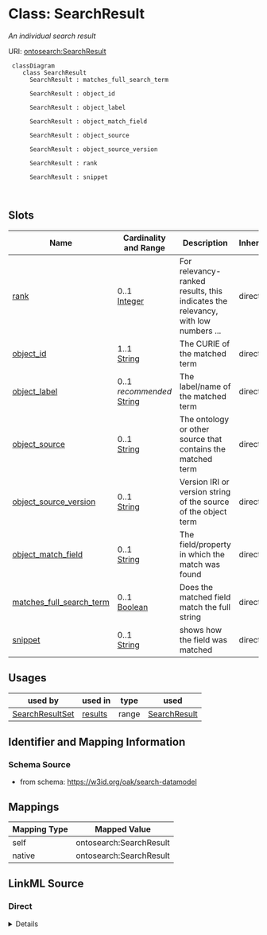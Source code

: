 # Class: SearchResult


_An individual search result_





URI: [ontosearch:SearchResult](https://w3id.org/oak/search-datamodel/SearchResult)



```{mermaid}
 classDiagram
    class SearchResult
      SearchResult : matches_full_search_term
        
      SearchResult : object_id
        
      SearchResult : object_label
        
      SearchResult : object_match_field
        
      SearchResult : object_source
        
      SearchResult : object_source_version
        
      SearchResult : rank
        
      SearchResult : snippet
        
      
```




<!-- no inheritance hierarchy -->


## Slots

| Name | Cardinality and Range | Description | Inheritance |
| ---  | --- | --- | --- |
| [rank](rank.md) | 0..1 <br/> [Integer](Integer.md) | For relevancy-ranked results, this indicates the relevancy, with low numbers ... | direct |
| [object_id](object_id.md) | 1..1 <br/> [String](String.md) | The CURIE of the matched term | direct |
| [object_label](object_label.md) | 0..1 _recommended_ <br/> [String](String.md) | The label/name of the matched term | direct |
| [object_source](object_source.md) | 0..1 <br/> [String](String.md) | The ontology or other source that contains the matched term | direct |
| [object_source_version](object_source_version.md) | 0..1 <br/> [String](String.md) | Version IRI or version string of the source of the object term | direct |
| [object_match_field](object_match_field.md) | 0..1 <br/> [String](String.md) | The field/property in which the match was found | direct |
| [matches_full_search_term](matches_full_search_term.md) | 0..1 <br/> [Boolean](Boolean.md) | Does the matched field match the full string | direct |
| [snippet](snippet.md) | 0..1 <br/> [String](String.md) | shows how the field was matched | direct |





## Usages

| used by | used in | type | used |
| ---  | --- | --- | --- |
| [SearchResultSet](SearchResultSet.md) | [results](results.md) | range | [SearchResult](SearchResult.md) |






## Identifier and Mapping Information







### Schema Source


* from schema: https://w3id.org/oak/search-datamodel





## Mappings

| Mapping Type | Mapped Value |
| ---  | ---  |
| self | ontosearch:SearchResult |
| native | ontosearch:SearchResult |





## LinkML Source

<!-- TODO: investigate https://stackoverflow.com/questions/37606292/how-to-create-tabbed-code-blocks-in-mkdocs-or-sphinx -->

### Direct

<details>
```yaml
name: SearchResult
description: An individual search result
from_schema: https://w3id.org/oak/search-datamodel
rank: 1000
attributes:
  rank:
    name: rank
    description: For relevancy-ranked results, this indicates the relevancy, with
      low numbers being the most relevant
    from_schema: https://w3id.org/oak/search-datamodel
    rank: 1000
    range: integer
  object_id:
    name: object_id
    description: The CURIE of the matched term
    from_schema: https://w3id.org/oak/search-datamodel
    rank: 1000
    slot_uri: sssom:object_id
    required: true
  object_label:
    name: object_label
    description: The label/name of the matched term
    from_schema: https://w3id.org/oak/search-datamodel
    rank: 1000
    slot_uri: sssom:object_label
    recommended: true
  object_source:
    name: object_source
    description: The ontology or other source that contains the matched term
    from_schema: https://w3id.org/oak/search-datamodel
    rank: 1000
    slot_uri: sssom:object_source
  object_source_version:
    name: object_source_version
    description: Version IRI or version string of the source of the object term.
    from_schema: https://w3id.org/oak/search-datamodel
    rank: 1000
    slot_uri: sssom:object_source_version
  object_match_field:
    name: object_match_field
    description: The field/property in which the match was found
    from_schema: https://w3id.org/oak/search-datamodel
    rank: 1000
    slot_uri: sssom:object_match_field
  matches_full_search_term:
    name: matches_full_search_term
    description: Does the matched field match the full string
    from_schema: https://w3id.org/oak/search-datamodel
    rank: 1000
    range: boolean
  snippet:
    name: snippet
    description: shows how the field was matched
    from_schema: https://w3id.org/oak/search-datamodel
    rank: 1000

```
</details>

### Induced

<details>
```yaml
name: SearchResult
description: An individual search result
from_schema: https://w3id.org/oak/search-datamodel
rank: 1000
attributes:
  rank:
    name: rank
    description: For relevancy-ranked results, this indicates the relevancy, with
      low numbers being the most relevant
    from_schema: https://w3id.org/oak/search-datamodel
    rank: 1000
    alias: rank
    owner: SearchResult
    domain_of:
    - SearchResult
    range: integer
  object_id:
    name: object_id
    description: The CURIE of the matched term
    from_schema: https://w3id.org/oak/search-datamodel
    rank: 1000
    slot_uri: sssom:object_id
    alias: object_id
    owner: SearchResult
    domain_of:
    - SearchResult
    range: string
    required: true
  object_label:
    name: object_label
    description: The label/name of the matched term
    from_schema: https://w3id.org/oak/search-datamodel
    rank: 1000
    slot_uri: sssom:object_label
    alias: object_label
    owner: SearchResult
    domain_of:
    - SearchResult
    range: string
    recommended: true
  object_source:
    name: object_source
    description: The ontology or other source that contains the matched term
    from_schema: https://w3id.org/oak/search-datamodel
    rank: 1000
    slot_uri: sssom:object_source
    alias: object_source
    owner: SearchResult
    domain_of:
    - SearchResult
    range: string
  object_source_version:
    name: object_source_version
    description: Version IRI or version string of the source of the object term.
    from_schema: https://w3id.org/oak/search-datamodel
    rank: 1000
    slot_uri: sssom:object_source_version
    alias: object_source_version
    owner: SearchResult
    domain_of:
    - SearchResult
    range: string
  object_match_field:
    name: object_match_field
    description: The field/property in which the match was found
    from_schema: https://w3id.org/oak/search-datamodel
    rank: 1000
    slot_uri: sssom:object_match_field
    alias: object_match_field
    owner: SearchResult
    domain_of:
    - SearchResult
    range: string
  matches_full_search_term:
    name: matches_full_search_term
    description: Does the matched field match the full string
    from_schema: https://w3id.org/oak/search-datamodel
    rank: 1000
    alias: matches_full_search_term
    owner: SearchResult
    domain_of:
    - SearchResult
    range: boolean
  snippet:
    name: snippet
    description: shows how the field was matched
    from_schema: https://w3id.org/oak/search-datamodel
    rank: 1000
    alias: snippet
    owner: SearchResult
    domain_of:
    - SearchResult
    range: string

```
</details>